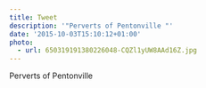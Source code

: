 ```yaml
---
title: Tweet
description: '"Perverts of Pentonville "'
date: '2015-10-03T15:10:12+01:00'
photo:
  - url: 650319191380226048-CQZl1yUW8AAd16Z.jpg
---
```

Perverts of Pentonville 

